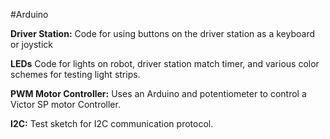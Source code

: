 #Arduino

**Driver Station:**
Code for using buttons on the driver station as a keyboard or joystick

**LEDs**
Code for lights on robot, driver station match timer, and various color schemes for testing light strips.

**PWM Motor Controller:**
Uses an Arduino and potentiometer to control a Victor SP motor Controller.

**I2C:**
Test sketch for I2C communication protocol.
